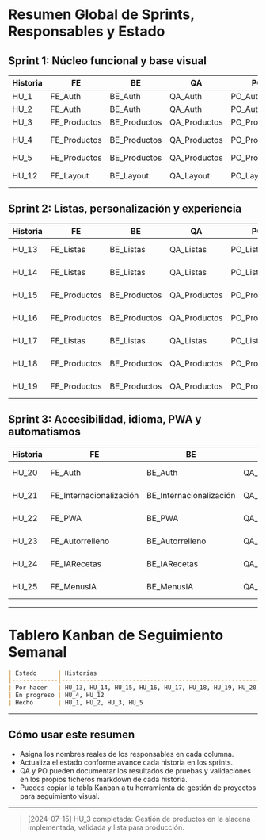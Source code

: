 # Resumen Global de Sprints, Responsables y Estado

## Sprint 1: Núcleo funcional y base visual

| Historia | FE           | BE           | QA           | PO           | BA           | Estado      |
|----------|--------------|--------------|--------------|--------------|--------------|-------------|
| HU_1     | FE_Auth      | BE_Auth      | QA_Auth      | PO_Auth      | BA_Auth      | Hecho       |
| HU_2     | FE_Auth      | BE_Auth      | QA_Auth      | PO_Auth      | BA_Auth      | Hecho       |
| HU_3     | FE_Productos | BE_Productos | QA_Productos | PO_Productos | BA_Productos | Hecho       |
| HU_4     | FE_Productos | BE_Productos | QA_Productos | PO_Productos | BA_Productos | En progreso |
| HU_5     | FE_Productos | BE_Productos | QA_Productos | PO_Productos | BA_Productos | Hecho       |
| HU_12    | FE_Layout    | BE_Layout    | QA_Layout    | PO_Layout    | BA_Layout    | En progreso |

## Sprint 2: Listas, personalización y experiencia

| Historia | FE         | BE         | QA         | PO         | BA         | Estado    |
|----------|------------|------------|------------|------------|------------|-----------|
| HU_13    | FE_Listas  | BE_Listas  | QA_Listas  | PO_Listas  | BA_Listas  | Por hacer |
| HU_14    | FE_Listas  | BE_Listas  | QA_Listas  | PO_Listas  | BA_Listas  | Por hacer |
| HU_15    | FE_Productos | BE_Productos | QA_Productos | PO_Productos | BA_Productos | Por hacer |
| HU_16    | FE_Productos | BE_Productos | QA_Productos | PO_Productos | BA_Productos | Por hacer |
| HU_17    | FE_Listas  | BE_Listas  | QA_Listas  | PO_Listas  | BA_Listas  | Por hacer |
| HU_18    | FE_Productos | BE_Productos | QA_Productos | PO_Productos | BA_Productos | Por hacer |
| HU_19    | FE_Productos | BE_Productos | QA_Productos | PO_Productos | BA_Productos | Por hacer |

## Sprint 3: Accesibilidad, idioma, PWA y automatismos

| Historia | FE                        | BE                        | QA                        | PO                        | BA                        | Estado    |
|----------|---------------------------|---------------------------|---------------------------|---------------------------|---------------------------|-----------|
| HU_20    | FE_Auth                   | BE_Auth                   | QA_Auth                   | PO_Auth                   | BA_Auth                   | Por hacer |
| HU_21    | FE_Internacionalización   | BE_Internacionalización   | QA_Internacionalización   | PO_Internacionalización   | BA_Internacionalización   | Por hacer |
| HU_22    | FE_PWA                    | BE_PWA                    | QA_PWA                    | PO_PWA                    | BA_PWA                    | Por hacer |
| HU_23    | FE_Autorrelleno           | BE_Autorrelleno           | QA_Autorrelleno           | PO_Autorrelleno           | BA_Autorrelleno           | Por hacer |
| HU_24    | FE_IARecetas              | BE_IARecetas              | QA_IARecetas              | PO_IARecetas              | BA_IARecetas              | Por hacer |
| HU_25    | FE_MenusIA                | BE_MenusIA                | QA_MenusIA                | PO_MenusIA                | BA_MenusIA                | Por hacer |

---

# Tablero Kanban de Seguimiento Semanal

```markdown
| Estado      | Historias                                                                                                   |
|-------------|------------------------------------------------------------------------------------------------------------|
| Por hacer   | HU_13, HU_14, HU_15, HU_16, HU_17, HU_18, HU_19, HU_20, HU_21, HU_22, HU_23, HU_24, HU_25                   |
| En progreso | HU_4, HU_12                                                                                                 |
| Hecho       | HU_1, HU_2, HU_3, HU_5                                                                                      |
```

---

## Cómo usar este resumen

- Asigna los nombres reales de los responsables en cada columna.
- Actualiza el estado conforme avance cada historia en los sprints.
- QA y PO pueden documentar los resultados de pruebas y validaciones en los propios ficheros markdown de cada historia.
- Puedes copiar la tabla Kanban a tu herramienta de gestión de proyectos para seguimiento visual.

---

> [2024-07-15] HU_3 completada: Gestión de productos en la alacena implementada, validada y lista para producción.
